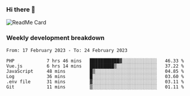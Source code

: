 ### Hi there 👋

<!--
**itzcy/itzcy** is a ✨ _special_ ✨ repository because its `README.md` (this file) appears on your GitHub profile.

Here are some ideas to get you started:

- 🔭 I’m currently working on ...
- 🌱 I’m currently learning ...
- 👯 I’m looking to collaborate on ...
- 🤔 I’m looking for help with ...
- 💬 Ask me about ...
- 📫 How to reach me: ...
- 😄 Pronouns: ...
- ⚡ Fun fact: ...
-->
![ReadMe Card](https://github-readme-stats.vercel.app/api?username=itzcy&show_icons=true&title_color=2d3198&icon_color=797cb8&text_color=24292e&bg_color=f6f8fa)

### Weekly development breakdown
<!--START_SECTION:waka-->

```text
From: 17 February 2023 - To: 24 February 2023

PHP            7 hrs 46 mins   ███████████▓░░░░░░░░░░░░░   46.33 %
Vue.js         6 hrs 14 mins   █████████▒░░░░░░░░░░░░░░░   37.22 %
JavaScript     48 mins         █▒░░░░░░░░░░░░░░░░░░░░░░░   04.85 %
Log            36 mins         █░░░░░░░░░░░░░░░░░░░░░░░░   03.60 %
.env file      31 mins         ▓░░░░░░░░░░░░░░░░░░░░░░░░   03.11 %
Git            11 mins         ▒░░░░░░░░░░░░░░░░░░░░░░░░   01.11 %
```

<!--END_SECTION:waka-->
